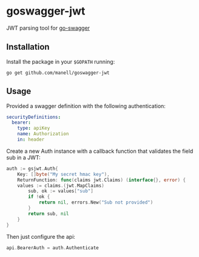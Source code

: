 # goswagger-jwt
JWT parsing tool for [go-swagger](https://github.com/go-swagger/go-swagger)

## Installation
Install the package in your ```$GOPATH``` running:
```
go get github.com/manell/goswagger-jwt
```

## Usage
Provided a swagger definition with the following authentication:
```yml
securityDefinitions:
  bearer:
    type: apiKey
    name: Authorization
    in: header
```

Create a new Auth instance with a callback function that validates the field sub in a JWT:
```go
auth := gsjwt.Auth{
	Key: []byte("My secret hmac key"),
	ReturnFunction: func(claims jwt.Claims) (interface{}, error) {
    values := claims.(jwt.MapClaims)
		sub, ok := values["sub"]
		if !ok {
			return nil, errors.New("Sub not provided")
		}
		return sub, nil
	}
}
```

Then just configure the api:
```go
api.BearerAuth = auth.Authenticate
```
